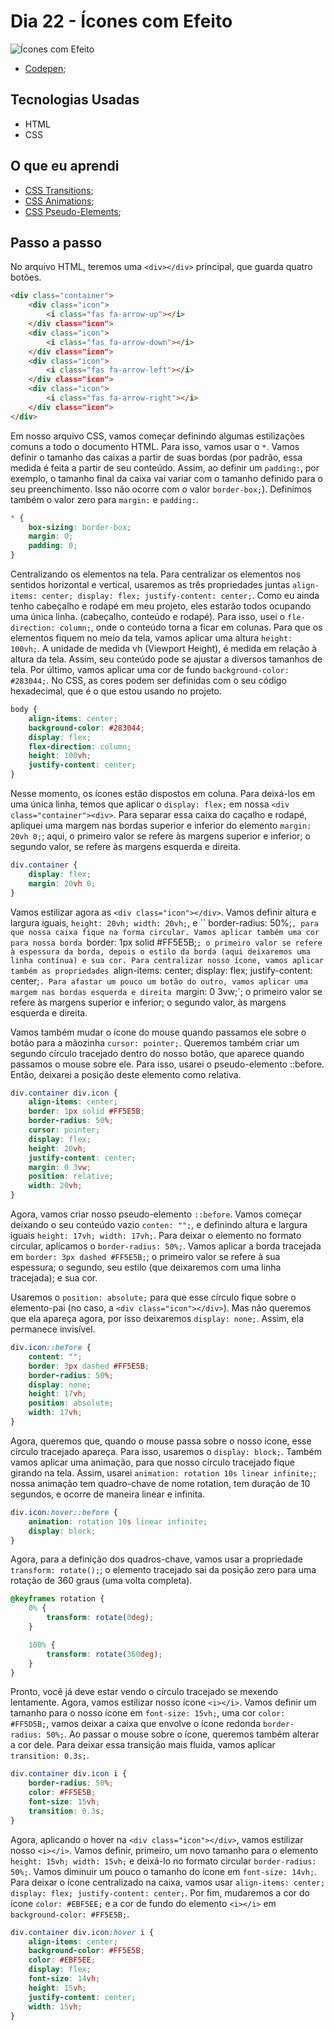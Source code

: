 # Dia 22 - Ícones com Efeito

![Ícones com Efeito](./captured.gif?raw=true "Ícones com Efeito")

-   [Codepen](https://codepen.io/lizvidotti91/pen/wvGbNmL);

## Tecnologias Usadas

-   HTML
-   CSS

## O que eu aprendi

-   [CSS Transitions](https://www.w3schools.com/css/css3_transitions.asp);
-   [CSS Animations](https://www.w3schools.com/css/css3_animations.asp);
-   [CSS Pseudo-Elements](https://www.w3schools.com/css/css_pseudo_elements.asp);

## Passo a passo

No arquivo HTML, teremos uma `<div></div>` principal, que guarda quatro botões.

```html
<div class="container">
    <div class="icon">
        <i class="fas fa-arrow-up"></i>
    </div class="icon">
    <div class="icon">
        <i class="fas fa-arrow-down"></i>
    </div class="icon">
    <div class="icon">
        <i class="fas fa-arrow-left"></i>
    </div class="icon">
    <div class="icon">
        <i class="fas fa-arrow-right"></i>
    </div class="icon">
</div>
```

Em nosso arquivo CSS, vamos começar definindo algumas estilizações comuns a todo o documento HTML. Para isso, vamos usar o `*`. Vamos definir o tamanho das caixas a partir de suas bordas (por padrão, essa medida é feita a partir de seu conteúdo. Assim, ao definir um `padding:`, por exemplo, o tamanho final da caixa vai variar com o tamanho definido para o seu preenchimento. Isso não ocorre com o valor `border-box;`). Definimos também o valor zero para `margin:` e `padding:`.

```css
* {
    box-sizing: border-box;
    margin: 0;
    padding: 0;
}
```

Centralizando os elementos na tela. Para centralizar os elementos nos sentidos horizontal e vertical, usaremos as três propriedades juntas `align-items: center; display: flex; justify-content: center;`. Como eu ainda tenho cabeçalho e rodapé em meu projeto, eles estarão todos ocupando uma única linha. (cabeçalho, conteúdo e rodapé). Para isso, usei o `fle-direction: column;`, onde o conteúdo torna a ficar em colunas. Para que os elementos fiquem no meio da tela, vamos aplicar uma altura `height: 100vh;`. A unidade de medida vh (Viewport Height), é medida em relação à altura da tela. Assim, seu conteúdo pode se ajustar a diversos tamanhos de tela. Por último, vamos aplicar uma cor de fundo `background-color: #283044;`. No CSS, as cores podem ser definidas com o seu código hexadecimal, que é o que estou usando no projeto.

```css
body {
    align-items: center;
    background-color: #283044;
    display: flex;
    flex-direction: column;
    height: 100vh;
    justify-content: center;
}
```

Nesse momento, os ícones estão dispostos em coluna. Para deixá-los em uma única linha, temos que aplicar o `display: flex;` em nossa `<div class="container"><div>`. Para separar essa caixa do caçalho e rodapé, apliquei uma margem nas bordas superior e inferior do elemento `margin: 20vh 0;`; aqui, o primeiro valor se refere às margens superior e inferior; o segundo valor, se refere às margens esquerda e direita.

```css
div.container {
    display: flex;
    margin: 20vh 0;
}
```

Vamos estilizar agora as `<div class="icon"></div>`. Vamos definir altura e largura iguais, `height: 20vh; width: 20vh;`, e `` border-radius: 50%;`, para que nossa caixa fique na forma circular. Vamos aplicar também uma cor para nossa borda `border: 1px solid #FF5E5B;`; o primeiro valor se refere à espessura da borda, depois o estilo da borda (aqui deixaremos uma linha contínua) e sua cor. Para centralizar nosso ícone, vamos aplicar também as propriedades `align-items: center; display: flex; justify-content: center;`. Para afastar um pouco um botão do outro, vamos aplicar uma margem nas bordas esquerda e direita `margin: 0 3vw;`; o primeiro valor se refere às margens superior e inferior; o segundo valor, às margens esquerda e direita.

Vamos também mudar o ícone do mouse quando passamos ele sobre o botão para a mãozinha `cursor: pointer;`. Queremos também criar um segundo círculo tracejado dentro do nosso botão, que aparece quando passamos o mouse sobre ele. Para isso, usarei o pseudo-elemento ::before. Então, deixarei a posição deste elemento como relativa.

```css
div.container div.icon {
    align-items: center;
    border: 1px solid #FF5E5B;
    border-radius: 50%;
    cursor: pointer;
    display: flex;
    height: 20vh;
    justify-content: center;
    margin: 0 3vw;
    position: relative;
    width: 20vh;
}
```

Agora, vamos criar nosso pseudo-elemento `::before`. Vamos começar deixando o seu conteúdo vazio `conten: "";`, e definindo altura e largura iguais `height: 17vh; width: 17vh;`. Para deixar o elemento no formato circular, aplicamos o `border-radius: 50%;`. Vamos aplicar a borda tracejada em `border: 3px dashed #FF5E5B;`; o primeiro valor se refere à sua espessura; o segundo, seu estilo (que deixaremos com uma linha tracejada); e sua cor.

Usaremos o `position: absolute;` para que esse círculo fique sobre o elemento-pai (no caso, a `<div class="icon"></div>`). Mas não queremos que ela apareça agora, por isso deixaremos `display: none;`. Assim, ela permanece invisível.

```css
div.icon::before {
    content: "";
    border: 3px dashed #FF5E5B;
    border-radius: 50%;
    display: none;
    height: 17vh;
    position: absolute;
    width: 17vh;
}
```

Agora, queremos que, quando o mouse passa sobre o nosso ícone, esse círculo tracejado apareça. Para isso, usaremos o `display: block;`. Também vamos aplicar uma animação, para que nosso círculo tracejado fique girando na tela. Assim, usarei `animation: rotation 10s linear infinite;`; nossa animação tem quadro-chave de nome rotation, tem duração de 10 segundos, e ocorre de maneira linear e infinita. 

```css
div.icon:hover::before {
    animation: rotation 10s linear infinite;
    display: block;
}
```

Agora, para a definição dos quadros-chave, vamos usar a propriedade `transform: rotate();`; o elemento tracejado sai da posição zero para uma rotação de 360 graus (uma volta completa).

```css
@keyframes rotation {
    0% {
        transform: rotate(0deg);
    }

    100% {
        transform: rotate(360deg);
    }
}
```

Pronto, você já deve estar vendo o círculo tracejado se mexendo lentamente. Agora, vamos estilizar nosso ícone `<i></i>`. Vamos definir um tamanho para o nosso ícone em `font-size: 15vh;`, uma cor `color: #FF5D5B;`, vamos deixar a caixa que envolve o ícone redonda `border-radius: 50%;`. Ao passar o mouse sobre o ícone, queremos também alterar a cor dele. Para deixar essa transição mais fluida, vamos aplicar `transition: 0.3s;`.

```css
div.container div.icon i {
    border-radius: 50%;
    color: #FF5E5B;
    font-size: 15vh;
    transition: 0.3s;
}
```

Agora, aplicando o hover na `<div class="icon"></div>`, vamos estilizar nosso `<i></i>`. Vamos definir, primeiro, um novo tamanho para o elemento `height: 15vh; width: 15vh;` e deixá-lo no formato circular `border-radius: 50%;`. Vamos diminuir um pouco o tamanho do ícone em `font-size: 14vh;`. Para deixar o ícone centralizado na caixa, vamos usar `align-items: center; display: flex; justify-content: center;`. Por fim, mudaremos a cor do ícone `color: #EBF5EE;` e a cor de fundo do elemento `<i></i>` em `background-color: #FF5E5B;`.

```css
div.container div.icon:hover i {
    align-items: center;
    background-color: #FF5E5B;
    color: #EBF5EE;
    display: flex;
    font-size: 14vh;
    height: 15vh;
    justify-content: center;
    width: 15vh;
}
```